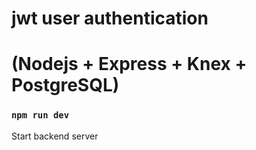 # jwt user authentication 
# (Nodejs + Express + Knex + PostgreSQL)

### `npm run dev`
Start backend server
